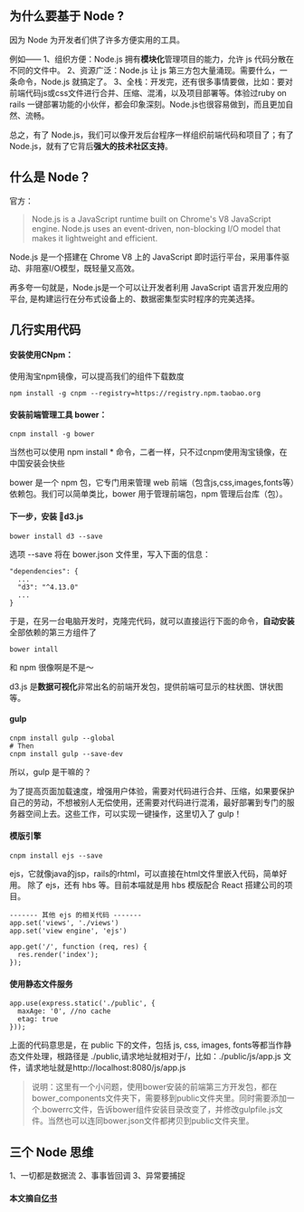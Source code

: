 ## 为什么要基于 Node ?

因为 Node 为开发者们供了许多方便实用的工具。

例如——
1、组织方便：Node.js 拥有**模块化**管理项目的能力，允许 js 代码分散在不同的文件中。
2、资源广泛：Node.js 让 js 第三方包大量涌现。需要什么，一条命令，Node.js 就搞定了。
3、全栈：开发完，还有很多事情要做，比如：要对前端代码js或css文件进行合并、压缩、混淆，以及项目部署等。体验过ruby on rails 一键部署功能的小伙伴，都会印象深刻。Node.js也很容易做到，而且更加自然、流畅。

总之，有了 Node.js，我们可以像开发后台程序一样组织前端代码和项目了；有了Node.js，就有了它背后**强大的技术社区支持**。

## 什么是 Node？

官方：
> Node.js is a JavaScript runtime built on Chrome's V8 JavaScript engine. Node.js uses an event-driven, non-blocking I/O model that makes it lightweight and efficient.

Node.js 是一个搭建在 Chrome V8 上的 JavaScript 即时运行平台，采用事件驱动、非阻塞I/O模型，既轻量又高效。

再多夸一句就是，Node.js是一个可以让开发者利用 JavaScript 语言开发应用的平台, 是构建运行在分布式设备上的、数据密集型实时程序的完美选择。

## 几行实用代码

#### 安装使用CNpm：
使用淘宝npm镜像，可以提高我们的组件下载数度

```
npm install -g cnpm --registry=https://registry.npm.taobao.org
```

#### 安装前端管理工具 bower：

```
cnpm install -g bower 
```

当然也可以使用 npm install * 命令，二者一样，只不过cnpm使用淘宝镜像，在中国安装会快些

bower 是一个 npm 包，它专门用来管理 web 前端（包含js,css,images,fonts等）依赖包。我们可以简单类比，bower 用于管理前端包，npm 管理后台库（包）。

#### 下一步，安装 d3.js

```
bower install d3 --save
```

选项 --save 将在 bower.json 文件里，写入下面的信息：
```
"dependencies": {
  ...
  "d3": "^4.13.0"
  ...
}
```

于是，在另一台电脑开发时，克隆完代码，就可以直接运行下面的命令，**自动安装**全部依赖的第三方组件了

```
bower intall
```

和 npm 很像啊是不是～

d3.js 是**数据可视化**非常出名的前端开发包，提供前端可显示的柱状图、饼状图等。

#### gulp

```
cnpm install gulp --global
# Then
cnpm install gulp --save-dev
```

所以，gulp 是干嘛的？

为了提高页面加载速度，增强用户体验，需要对代码进行合并、压缩，如果要保护自己的劳动，不想被别人无偿使用，还需要对代码进行混淆，最好部署到专门的服务器空间上去。这些工作，可以实现一键操作，这里切入了 gulp！

#### 模版引擎

```
cnpm install ejs --save
```

ejs，它就像java的jsp，rails的rhtml，可以直接在html文件里嵌入代码，简单好用。
除了 ejs，还有 hbs 等。目前本喵就是用 hbs 模版配合 React 搭建公司的项目。

```
------- 其他 ejs 的相关代码 -------
app.set('views', './views')
app.set('view engine', 'ejs')

app.get('/', function (req, res) {
  res.render('index');
});
```

#### 使用静态文件服务

```
app.use(express.static('./public', {
  maxAge: '0', //no cache
  etag: true
}));
```

上面的代码意思是，在 public 下的文件，包括 js, css, images, fonts等都当作静态文件处理，根路径是 ./public,请求地址就相对于/，比如：./public/js/app.js 文件，请求地址就是http://localhost:8080/js/app.js

>说明：这里有一个小问题，使用bower安装的前端第三方开发包，都在bower_components文件夹下，需要移到public文件夹里。同时需要添加一个.bowerrc文件，告诉bower组件安装目录改变了，并修改gulpfile.js文件。当然也可以连同bower.json文件都拷贝到public文件夹里。

## 三个 Node 思维

1、一切都是数据流
2、事事皆回调
3、异常要捕捉


#### 本文摘自[亿书](http://bitcoin-on-nodejs.ebookchain.org/2-Node.js入门指南/2-Nodejs让您的前端开发像子弹飞一样.html)


